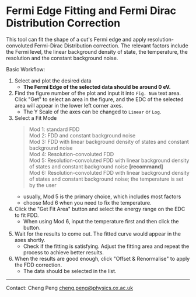 # Fermi Edge Fitting and Fermi Dirac Distribution Correction

This tool can fit the shape of a cut's Fermi edge and apply resolution-convoluted Fermi-Dirac Distribution correction. The relevant factors include the Fermi level, the linear background density of state, the temperature, the resolution and the constant background noise.

Basic Workflow:

1. Select and plot the desired data
    - **The Fermi Edge of the selected data should be around 0 eV.**
2. Find the figure number of the plot and input it into `Fig. Num` text area. Click "Get" to select an area in the figure, and the EDC of the selected area will appear in the lower left corner axes.
    - The Y Scale of the axes can be changed to `Linear` or `Log`. 
3. Select a Fit Mode
    > Mod 1: standard FDD <br>
    > Mod 2: FDD and constant background noise <br>
    > Mod 3: FDD with linear background density of states and constant background noise <br>
    > Mod 4: Resolution-convoluted FDD <br>
    > Mod 5: Resolution-convoluted FDD with linear background density of states and constant background noise **[recommand]** <br>
    > Mod 6: Resolution-convoluted FDD with linear background density of states and constant background noise; the temperature is set by the user <br>
    - usually, Mod 5 is the primary choice, which includes most factors
    - choose Mod 6 when you need to fix the temperature. 
4. Click the "Get Fit Area" button and select the energy range on the EDC to fit FDD.
    - When using Mod 6, input the temperature first and then click the button.
5. Wait for the results to come out. The fitted curve would appear in the axes shortly.
    - Check if the fitting is satisfying. Adjust the fitting area and repeat the process to achieve better results.
6. When the results are good enough, click "Offset & Renormalise" to apply the FDD correction.
    - The data should be selected in the list.

---
Contact: Cheng Peng <cheng.peng@physics.ox.ac.uk>